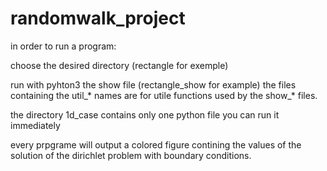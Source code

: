 # randomwalk_project


in order to run a program:

choose the desired directory (rectangle for exemple)

run with pyhton3 the show file (rectangle_show for example)
the files containing the util_* names are for utile functions used by the show_* files.

the directory  1d_case contains only one python  file you can run it immediately

every prpgrame will output a colored figure contining the values of the solution of the dirichlet problem with boundary conditions.
